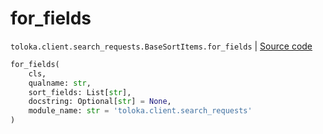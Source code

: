 # for_fields
`toloka.client.search_requests.BaseSortItems.for_fields` | [Source code](https://github.com/Toloka/toloka-kit/blob/v1.2.2/src/client/search_requests.py#L129)

```python
for_fields(
    cls,
    qualname: str,
    sort_fields: List[str],
    docstring: Optional[str] = None,
    module_name: str = 'toloka.client.search_requests'
)
```

